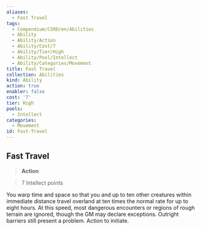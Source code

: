 ```yaml
---
aliases:
  - Fast Travel
tags:
  - Compendium/CSRD/en/Abilities
  - Ability
  - Ability/Action
  - Ability/Cost/7
  - Ability/Tier/High
  - Ability/Pool/Intellect
  - Ability/Categories/Movement
title: Fast Travel
collection: Abilities
kind: Ability
action: true
enabler: false
cost: '7'
tier: High
pools:
  - Intellect
categories:
  - Movement
id: Fast-Travel
---
```

## Fast Travel    
>**Action**    
>7 Intellect points  
    
You warp time and space so that you and up to ten other creatures within immediate distance travel overland at ten times the normal rate for up to eight hours. At this speed, most dangerous encounters or regions of rough terrain are ignored, though the GM may declare exceptions. Outright barriers still present a problem. Action to initiate.
